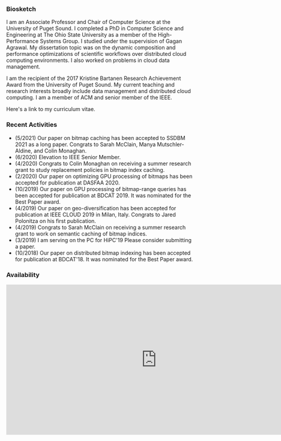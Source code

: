 ### Biosketch
I am an Associate Professor and Chair of Computer Science at the University of Puget Sound. I completed a PhD in Computer Science and Engineering at The Ohio State University as a member of the High-Performance Systems Group. I studied under the supervision of Gagan Agrawal. My dissertation topic was on the dynamic composition and performance optimizations of scientific workflows over distributed cloud computing environments. I also worked on problems in cloud data management.

I am the recipient of the 2017 Kristine Bartanen Research Achievement Award from the University of Puget Sound. My current teaching and research interests broadly include data management and distributed cloud computing. I am a member of ACM and senior member of the IEEE.

Here's a link to my curriculum vitae.

### Recent Activities
* (5/2021) Our paper on bitmap caching has been accepted to SSDBM 2021 as a long paper. Congrats to Sarah McClain, Manya Mutschler-Aldine, and Colin Monaghan.
* (6/2020) Elevation to IEEE Senior Member.
* (4/2020) Congrats to Colin Monaghan on receiving a summer research grant to study replacement policies in bitmap index caching.
* (2/2020) Our paper on optimizing GPU processing of bitmaps has been accepted for publication at DASFAA 2020.
* (10/2019) Our paper on GPU processing of bitmap-range queries has been accepted for publication at BDCAT 2019. It was nominated for the Best Paper award.
* (4/2019) Our paper on geo-diversification has been accepted for publication at IEEE CLOUD 2019 in Milan, Italy. Congrats to Jared Polonitza on his first publication.
* (4/2019) Congrats to Sarah McClain on receiving a summer research grant to work on semantic caching of bitmap indices.
* (3/2019) I am serving on the PC for HiPC'19 Please consider submitting a paper.
* (10/2018) Our paper on distributed bitmap indexing has been accepted for publication at BDCAT'18. It was nominated for the Best Paper award.

### Availability
<iframe src="https://calendar.google.com/calendar/embed?height=600&amp;wkst=1&amp;bgcolor=%23ffffff&amp;ctz=America%2FLos_Angeles&amp;src=ZGF2aWQudC5jaGl1QGdtYWlsLmNvbQ&amp;src=bzBuOXZ2cWdpcHJzNG9saDUxbm82ZWVkY2dAZ3JvdXAuY2FsZW5kYXIuZ29vZ2xlLmNvbQ&amp;color=%23F09300&amp;color=%233F51B5&amp;mode=WEEK&amp;showPrint=0&amp;showDate=0&amp;title=David&#39;s%20Availability&amp;showTabs=0&amp;showCalendars=0&amp;showNav=0&amp;showTitle=0" style="border-width:0" width="800" height="400" frameborder="0" scrolling="no"></iframe>
